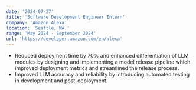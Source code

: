 ```yaml
---
date: '2024-07-27'
title: 'Software Development Engineer Intern'
company: 'Amazon Alexa'
location: 'Seattle, WA.'
range: 'May 2024 - September 2024'
url: 'https://developer.amazon.com/en/alexa'
---
```


- Reduced deployment time by 70% and enhanced differentiation of LLM modules by designing and implementing a model release pipeline which improved deployment metrics and streamlined the release process.
- Improved LLM accuracy and reliability by introducing automated testing in development and post-deployment.
